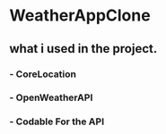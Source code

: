 # WeatherAppClone
## what i used in the project.

### - CoreLocation
### - OpenWeatherAPI
### - Codable For the API


